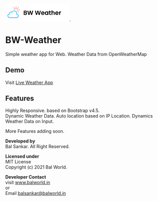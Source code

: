 <img src="/bw-weather/img/logo-dark.png" width="40%" alt="Swift Logo">.
# BW-Weather
Simple weather app for Web. Weather Data from OpenWeatherMap  

## Demo  
Visit [Live Weather App](https://www.balworld.in/projects/bw-weather)

## Features  
Highly Responsive. based on Bootstrap v4.5.  
Dynamic Weather Data.
Auto location based on IP Location.
Dynamics Weather Data on Input.

More Features adding soon.  

**Developed by**  
Bal Sankar. All Right Reserved.

**Licensed under**  
MIT License  
Copyright (c) 2021 Bal World.

**Developer Contact**  
visit www.balworld.in  
or  
Email balsankar@balworld.in

